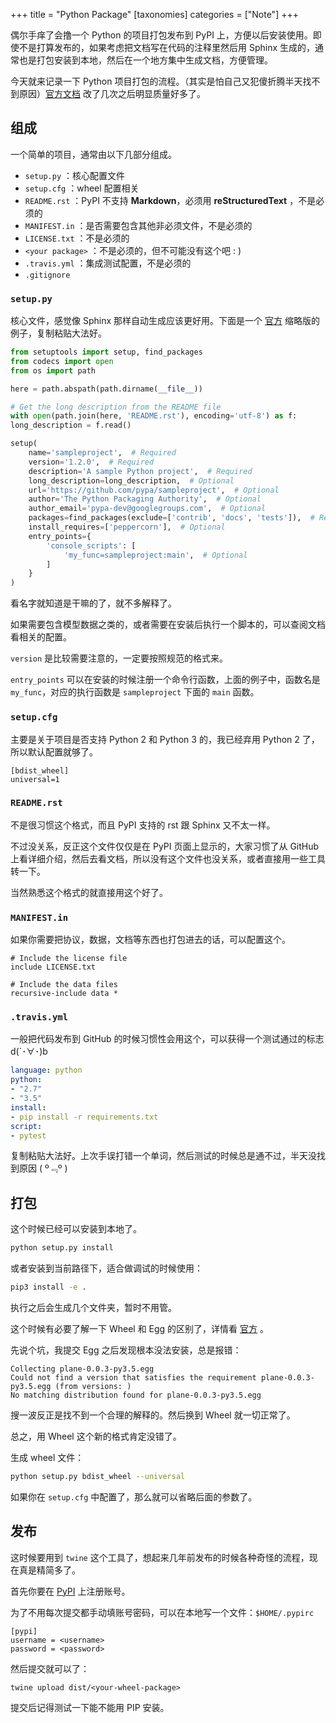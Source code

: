 +++
title = "Python Package"
[taxonomies]
categories = ["Note"]
+++

偶尔手痒了会撸一个 Python 的项目打包发布到 PyPI 上，方便以后安装使用。即使不是打算发布的，如果考虑把文档写在代码的注释里然后用 Sphinx 生成的，通常也是打包安装到本地，然后在一个地方集中生成文档，方便管理。

<!-- more -->

今天就来记录一下 Python 项目打包的流程。（其实是怕自己又犯傻折腾半天找不到原因）[官方文档](https://packaging.python.org/tutorials/distributing-packages/) 改了几次之后明显质量好多了。

## 组成

一个简单的项目，通常由以下几部分组成。

- `setup.py` ：核心配置文件
- `setup.cfg` ：wheel 配置相关
- `README.rst` ：PyPI 不支持 **Markdown**，必须用 **reStructuredText** ，不是必须的
- `MANIFEST.in` ：是否需要包含其他非必须文件，不是必须的
- `LICENSE.txt` ：不是必须的
- `<your package>` ：不是必须的，但不可能没有这个吧 : )
- `.travis.yml` ：集成测试配置，不是必须的
- `.gitignore`

### `setup.py`

核心文件，感觉像 Sphinx 那样自动生成应该更好用。下面是一个 [官方](https://github.com/pypa/sampleproject/blob/master/setup.py) 缩略版的例子，复制粘贴大法好。

```python
from setuptools import setup, find_packages
from codecs import open
from os import path

here = path.abspath(path.dirname(__file__))

# Get the long description from the README file
with open(path.join(here, 'README.rst'), encoding='utf-8') as f:
long_description = f.read()

setup(
    name='sampleproject',  # Required
    version='1.2.0',  # Required
    description='A sample Python project',  # Required
    long_description=long_description,  # Optional
    url='https://github.com/pypa/sampleproject',  # Optional
    author='The Python Packaging Authority',  # Optional
    author_email='pypa-dev@googlegroups.com',  # Optional
    packages=find_packages(exclude=['contrib', 'docs', 'tests']),  # Required
    install_requires=['peppercorn'],  # Optional
    entry_points={
        'console_scripts': [
            'my_func=sampleproject:main',  # Optional
        ]
    }
)
```

看名字就知道是干嘛的了，就不多解释了。

如果需要包含模型数据之类的，或者需要在安装后执行一个脚本的，可以查阅文档看相关的配置。

`version` 是比较需要注意的，一定要按照规范的格式来。

`entry_points` 可以在安装的时候注册一个命令行函数，上面的例子中，函数名是 `my_func`，对应的执行函数是 `sampleproject` 下面的 `main` 函数。

### `setup.cfg`

主要是关于项目是否支持 Python 2 和 Python 3 的，我已经弃用 Python 2 了，所以默认配置就够了。

```
[bdist_wheel]
universal=1
```

### `README.rst`

不是很习惯这个格式，而且 PyPI 支持的 rst 跟 Sphinx 又不太一样。

不过没关系，反正这个文件仅仅是在 PyPI 页面上显示的，大家习惯了从 GitHub 上看详细介绍，然后去看文档，所以没有这个文件也没关系，或者直接用一些工具转一下。

当然熟悉这个格式的就直接用这个好了。

### `MANIFEST.in`

如果你需要把协议，数据，文档等东西也打包进去的话，可以配置这个。

```
# Include the license file
include LICENSE.txt

# Include the data files
recursive-include data *
```

### `.travis.yml`

一般把代码发布到 GitHub 的时候习惯性会用这个，可以获得一个测试通过的标志 d(`･∀･)b

```yaml
language: python
python:
- "2.7"
- "3.5"
install:
- pip install -r requirements.txt
script:
- pytest
```

复制粘贴大法好。上次手误打错一个单词，然后测试的时候总是通不过，半天没找到原因 ( º﹃º )

## 打包

这个时候已经可以安装到本地了。

```sh
python setup.py install
```

或者安装到当前路径下，适合做调试的时候使用：

```sh
pip3 install -e .
```

执行之后会生成几个文件夹，暂时不用管。

这个时候有必要了解一下 Wheel 和 Egg 的区别了，详情看 [官方](https://packaging.python.org/discussions/wheel-vs-egg/) 。

先说个坑，我提交 Egg 之后发现根本没法安装，总是报错：

```
Collecting plane-0.0.3-py3.5.egg
Could not find a version that satisfies the requirement plane-0.0.3-py3.5.egg (from versions: )
No matching distribution found for plane-0.0.3-py3.5.egg
```

搜一波反正是找不到一个合理的解释的。然后换到 Wheel 就一切正常了。

总之，用 Wheel 这个新的格式肯定没错了。

生成 wheel 文件：

```sh
python setup.py bdist_wheel --universal
```

如果你在 `setup.cfg` 中配置了，那么就可以省略后面的参数了。

## 发布

这时候要用到 `twine` 这个工具了，想起来几年前发布的时候各种奇怪的流程，现在真是精简多了。

首先你要在 [PyPI](https://pypi.org/account/register/) 上注册账号。

为了不用每次提交都手动填账号密码，可以在本地写一个文件：`$HOME/.pypirc`

```
[pypi]
username = <username>
password = <password>
```

然后提交就可以了：

```
twine upload dist/<your-wheel-package>
```

提交后记得测试一下能不能用 PIP 安装。
